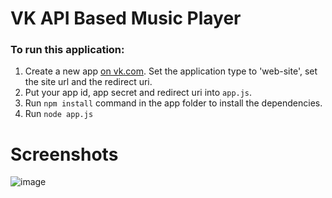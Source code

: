 # VK API Based Music Player

### To run this application:
1. Create a new app [on vk.com](https://vk.com/dev). Set the application type to 'web-site', set the site url and the redirect uri.
2. Put your app id, app secret and redirect uri into `app.js`.
3. Run `npm install` command in the app folder to install the dependencies.
4. Run `node app.js`


# Screenshots 
![image](https://user-images.githubusercontent.com/13254668/64564543-74b44780-d35a-11e9-9ea6-086b8b1b4050.png)
